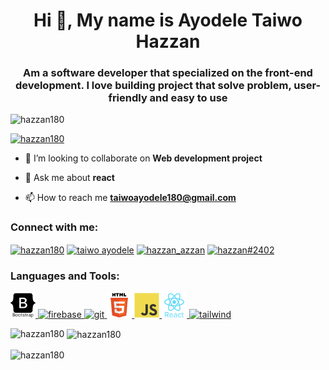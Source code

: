 <h1 align="center">Hi 👋, My name is Ayodele Taiwo Hazzan</h1>
<h3 align="center">Am a software developer that specialized on the front-end development. I love building project that solve problem, user-friendly and easy to use</h3>

<p align="left"> <img src="https://komarev.com/ghpvc/?username=hazzan180&label=Profile%20views&color=0e75b6&style=flat" alt="hazzan180" /> </p>

<p align="left"> <a href="https://twitter.com/hazzan180" target="blank"><img src="https://img.shields.io/twitter/follow/hazzan180?logo=twitter&style=for-the-badge" alt="hazzan180" /></a> </p>

- 👯 I’m looking to collaborate on **Web development project**

- 💬 Ask me about **react**

- 📫 How to reach me **taiwoayodele180@gmail.com**

<h3 align="left">Connect with me:</h3>
<p align="left">
<a href="https://twitter.com/hazzan180" target="blank"><img align="center" src="https://raw.githubusercontent.com/rahuldkjain/github-profile-readme-generator/master/src/images/icons/Social/twitter.svg" alt="hazzan180" height="30" width="40" /></a>
<a href="https://linkedin.com/in/taiwo ayodele" target="blank"><img align="center" src="https://raw.githubusercontent.com/rahuldkjain/github-profile-readme-generator/master/src/images/icons/Social/linked-in-alt.svg" alt="taiwo ayodele" height="30" width="40" /></a>
<a href="https://instagram.com/hazzan_azzan" target="blank"><img align="center" src="https://raw.githubusercontent.com/rahuldkjain/github-profile-readme-generator/master/src/images/icons/Social/instagram.svg" alt="hazzan_azzan" height="30" width="40" /></a>
<a href="https://discord.gg/hazzan#2402" target="blank"><img align="center" src="https://raw.githubusercontent.com/rahuldkjain/github-profile-readme-generator/master/src/images/icons/Social/discord.svg" alt="hazzan#2402" height="30" width="40" /></a>
</p>

<h3 align="left">Languages and Tools:</h3>
<p align="left"> <a href="https://getbootstrap.com" target="_blank" rel="noreferrer"> <img src="https://raw.githubusercontent.com/devicons/devicon/master/icons/bootstrap/bootstrap-plain-wordmark.svg" alt="bootstrap" width="40" height="40"/> </a> <a href="https://firebase.google.com/" target="_blank" rel="noreferrer"> <img src="https://www.vectorlogo.zone/logos/firebase/firebase-icon.svg" alt="firebase" width="40" height="40"/> </a> <a href="https://git-scm.com/" target="_blank" rel="noreferrer"> <img src="https://www.vectorlogo.zone/logos/git-scm/git-scm-icon.svg" alt="git" width="40" height="40"/> </a> <a href="https://www.w3.org/html/" target="_blank" rel="noreferrer"> <img src="https://raw.githubusercontent.com/devicons/devicon/master/icons/html5/html5-original-wordmark.svg" alt="html5" width="40" height="40"/> </a> <a href="https://developer.mozilla.org/en-US/docs/Web/JavaScript" target="_blank" rel="noreferrer"> <img src="https://raw.githubusercontent.com/devicons/devicon/master/icons/javascript/javascript-original.svg" alt="javascript" width="40" height="40"/> </a> <a href="https://reactjs.org/" target="_blank" rel="noreferrer"> <img src="https://raw.githubusercontent.com/devicons/devicon/master/icons/react/react-original-wordmark.svg" alt="react" width="40" height="40"/> </a> <a href="https://tailwindcss.com/" target="_blank" rel="noreferrer"> <img src="https://www.vectorlogo.zone/logos/tailwindcss/tailwindcss-icon.svg" alt="tailwind" width="40" height="40"/> </a> </p>

<p><img align="left" src="https://github-readme-stats.vercel.app/api/top-langs?username=hazzan180&show_icons=true&locale=en&layout=compact" alt="hazzan180" /></p>

<p>&nbsp;<img align="center" src="https://github-readme-stats.vercel.app/api?username=hazzan180&show_icons=true&locale=en" alt="hazzan180" /></p>

<p><img align="center" src="https://github-readme-streak-stats.herokuapp.com/?user=hazzan180&" alt="hazzan180" /></p>
